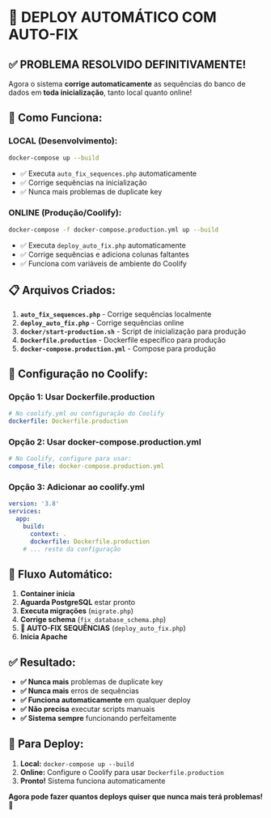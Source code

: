 # 🚀 DEPLOY AUTOMÁTICO COM AUTO-FIX

## ✅ **PROBLEMA RESOLVIDO DEFINITIVAMENTE!**

Agora o sistema **corrige automaticamente** as sequências do banco de dados em **toda inicialização**, tanto local quanto online!

## 🔧 **Como Funciona:**

### **LOCAL (Desenvolvimento):**
```bash
docker-compose up --build
```
- ✅ Executa `auto_fix_sequences.php` automaticamente
- ✅ Corrige sequências na inicialização
- ✅ Nunca mais problemas de duplicate key

### **ONLINE (Produção/Coolify):**
```bash
docker-compose -f docker-compose.production.yml up --build
```
- ✅ Executa `deploy_auto_fix.php` automaticamente
- ✅ Corrige sequências e adiciona colunas faltantes
- ✅ Funciona com variáveis de ambiente do Coolify

## 📋 **Arquivos Criados:**

1. **`auto_fix_sequences.php`** - Corrige sequências localmente
2. **`deploy_auto_fix.php`** - Corrige sequências online
3. **`docker/start-production.sh`** - Script de inicialização para produção
4. **`Dockerfile.production`** - Dockerfile específico para produção
5. **`docker-compose.production.yml`** - Compose para produção

## 🎯 **Configuração no Coolify:**

### **Opção 1: Usar Dockerfile.production**
```yaml
# No coolify.yml ou configuração do Coolify
dockerfile: Dockerfile.production
```

### **Opção 2: Usar docker-compose.production.yml**
```yaml
# No Coolify, configure para usar:
compose_file: docker-compose.production.yml
```

### **Opção 3: Adicionar ao coolify.yml**
```yaml
version: '3.8'
services:
  app:
    build:
      context: .
      dockerfile: Dockerfile.production
    # ... resto da configuração
```

## 🔄 **Fluxo Automático:**

1. **Container inicia**
2. **Aguarda PostgreSQL** estar pronto
3. **Executa migrações** (`migrate.php`)
4. **Corrige schema** (`fix_database_schema.php`)
5. **🔧 AUTO-FIX SEQUÊNCIAS** (`deploy_auto_fix.php`)
6. **Inicia Apache**

## ✅ **Resultado:**

- **✅ Nunca mais** problemas de duplicate key
- **✅ Nunca mais** erros de sequências
- **✅ Funciona automaticamente** em qualquer deploy
- **✅ Não precisa** executar scripts manuais
- **✅ Sistema sempre** funcionando perfeitamente

## 🚀 **Para Deploy:**

1. **Local:** `docker-compose up --build`
2. **Online:** Configure o Coolify para usar `Dockerfile.production`
3. **Pronto!** Sistema funciona automaticamente

**Agora pode fazer quantos deploys quiser que nunca mais terá problemas!** 🎉
